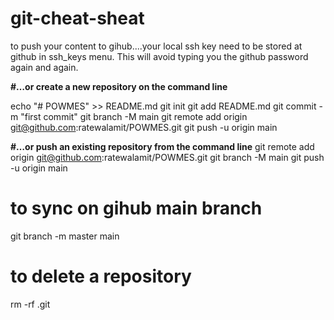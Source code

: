 # git-cheat-sheat

to push your content to gihub....your local ssh key need to be stored at github in ssh_keys menu. This will avoid typing you the github password again and again.

**#…or create a new repository on the command line**

echo "# POWMES" >> README.md
git init
git add README.md
git commit -m "first commit"
git branch -M main
git remote add origin git@github.com:ratewalamit/POWMES.git
git push -u origin main



**#…or push an existing repository from the command line**
git remote add origin git@github.com:ratewalamit/POWMES.git
git branch -M main
git push -u origin main


# to sync on gihub main branch
git branch -m master main 


# to delete a repository
rm -rf .git
